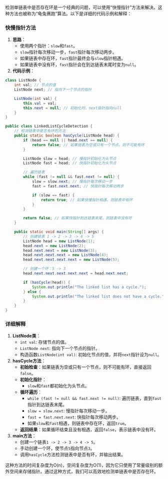 检测单链表中是否存在环是一个经典的问题，可以使用“快慢指针”方法来解决。这种方法也被称为“龟兔赛跑”算法。以下是详细的代码示例和解释：

### 快慢指针方法

1. **思路**：
    - 使用两个指针：`slow`和`fast`。
    - `slow`指针每次移动一步，`fast`指针每次移动两步。
    - 如果链表中存在环，`fast`指针最终会与`slow`指针相遇。
    - 如果链表中没有环，`fast`指针会在到达链表末尾时变为`null`。
2. **代码示例**：

```java
class ListNode {  
    int val; // 节点的值  
    ListNode next; // 指向下一个节点的指针  

    ListNode(int val) {  
        this.val = val;  
        this.next = null; // 初始化时，next指针指向null  
    }  
}  

public class LinkedListCycleDetection {  
    // 检测链表中是否有环的方法  
    public static boolean hasCycle(ListNode head) {  
        if (head == null || head.next == null) {  
            return false; // 如果链表为空或只有一个节点，则不可能有环  
        }  

        ListNode slow = head; // 慢指针初始化为头节点  
        ListNode fast = head; // 快指针初始化为头节点  

        // 遍历链表  
        while (fast != null && fast.next != null) {  
            slow = slow.next; // 慢指针每次移动一步  
            fast = fast.next.next; // 快指针每次移动两步  

            if (slow == fast) {  
                return true; // 如果快慢指针相遇，则链表中有环  
            }  
        }  

        return false; // 如果快指针到达链表末尾，则链表中没有环  
    }  

    public static void main(String[] args) {  
        // 创建链表 1 -> 2 -> 3 -> 4 -> 5  
        ListNode head = new ListNode(1);  
        head.next = new ListNode(2);  
        head.next.next = new ListNode(3);  
        head.next.next.next = new ListNode(4);  
        head.next.next.next.next = new ListNode(5);  

        // 创建一个环：5 -> 3  
        head.next.next.next.next.next = head.next.next;  

        if (hasCycle(head)) {  
            System.out.println("The linked list has a cycle.");  
        } else {  
            System.out.println("The linked list does not have a cycle.");  
        }  
    }  
}
```

### 详细解释

1. **ListNode类**：
    - `int val`: 存储节点的值。
    - `ListNode next`: 指向下一个节点的指针。
    - 构造函数`ListNode(int val)`: 初始化节点的值，并将`next`指针设为`null`。
2. **hasCycle方法**：
    - **初始检查**：如果链表为空或只有一个节点，则不可能有环，直接返回`false`。
    - **初始化指针**：
        - `slow`和`fast`都初始化为头节点。
    - **循环遍历**：
        - `while (fast != null && fast.next != null)`: 遍历链表，直到`fast`指针到达链表末尾。
        - `slow = slow.next`: 慢指针每次移动一步。
        - `fast = fast.next.next`: 快指针每次移动两步。
        - 如果`slow`和`fast`相遇，则链表中存在环，返回`true`。
    - **返回结果**：如果循环结束且没有相遇，返回`false`，表示链表中没有环。
3. **main方法**：
    - 创建一个链表`1 -> 2 -> 3 -> 4 -> 5`。
    - 手动创建一个环，使节点`5`指向节点`3`。
    - 调用`hasCycle`方法检测链表中是否有环，并输出结果。

这种方法的时间复杂度为O(n)，空间复杂度为O(1)，因为它只使用了常量级别的额外空间来存储指针。通过这种方式，我们可以高效地检测单链表中是否存在环。
